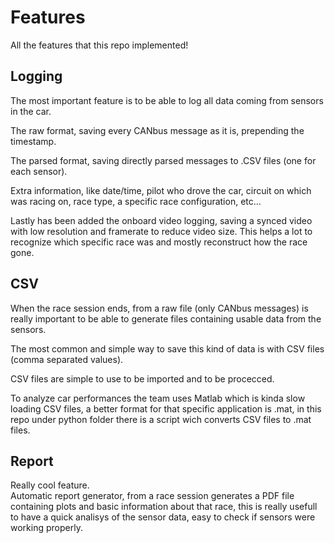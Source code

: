 # Features
All the features that this repo implemented!


## Logging
The most important feature is to be able to log all data coming from sensors in the car.  

The raw format, saving every CANbus message as it is, prepending the timestamp.  

The parsed format, saving directly parsed messages to .CSV files (one for each sensor).  

Extra information, like date/time, pilot who drove the car, circuit on which was racing on, race type, a specific race configuration, etc...

Lastly has been added the onboard video logging, saving a synced video with low resolution and framerate to reduce video size. This helps a lot to recognize which specific race was and mostly reconstruct how the race gone.

## CSV
When the race session ends, from a raw file (only CANbus messages) is really important to be able to generate files containing usable data from the sensors.  

The most common and simple way to save this kind of data is with CSV files (comma separated values).  

CSV files are simple to use to be imported and to be procecced.  

To analyze car performances the team uses Matlab which is kinda slow loading CSV files, a better format for that specific application is .mat, in this repo under python folder there is a script wich converts CSV files to .mat files.

## Report
Really cool feature.  
Automatic report generator, from a race session generates a PDF file containing plots and basic information about that race, this is really usefull to have a quick analisys of the sensor data, easy to check if sensors were working properly.
